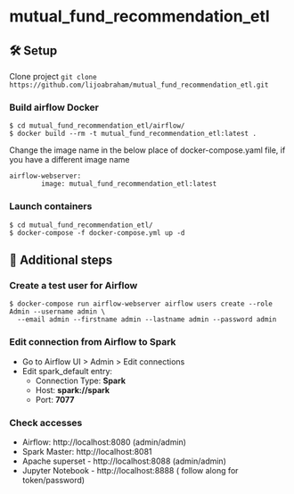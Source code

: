 # mutual_fund_recommendation_etl


## 🛠 Setup

Clone project
```git clone https://github.com/lijoabraham/mutual_fund_recommendation_etl.git```

### Build airflow Docker
```
$ cd mutual_fund_recommendation_etl/airflow/
$ docker build --rm -t mutual_fund_recommendation_etl:latest .
```
Change the image name in the below place of docker-compose.yaml file, if you have a different image name
```
airflow-webserver:
        image: mutual_fund_recommendation_etl:latest
```

### Launch containers
```
$ cd mutual_fund_recommendation_etl/
$ docker-compose -f docker-compose.yml up -d
```


## 👣 Additional steps
### Create a test user for Airflow
```
$ docker-compose run airflow-webserver airflow users create --role Admin --username admin \
  --email admin --firstname admin --lastname admin --password admin
```

### Edit connection from Airflow to Spark
- Go to Airflow UI > Admin > Edit connections
- Edit spark_default entry:
  - Connection Type: **Spark**
  - Host: **spark://spark**
  - Port: **7077**

### Check accesses
- Airflow: http://localhost:8080 (admin/admin)
- Spark Master: http://localhost:8081
- Apache superset - http://localhost:8088 (admin/admin)
- Jupyter Notebook - http://localhost:8888 ( follow along for token/password)
